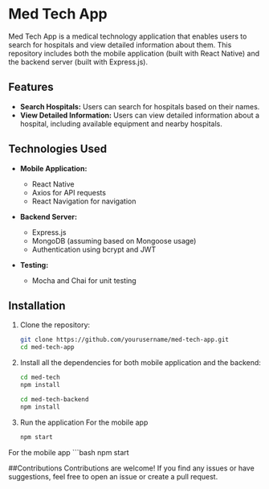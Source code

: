 # Med Tech App

Med Tech App is a medical technology application that enables users to search for hospitals and view detailed information about them. This repository includes both the mobile application (built with React Native) and the backend server (built with Express.js).

## Features

- **Search Hospitals:** Users can search for hospitals based on their names.
- **View Detailed Information:** Users can view detailed information about a hospital, including available equipment and nearby hospitals.

## Technologies Used

- **Mobile Application:**
  - React Native
  - Axios for API requests
  - React Navigation for navigation

- **Backend Server:**
  - Express.js
  - MongoDB (assuming based on Mongoose usage)
  - Authentication using bcrypt and JWT

- **Testing:**
  - Mocha and Chai for unit testing

## Installation

1. Clone the repository:

   ```bash
   git clone https://github.com/yourusername/med-tech-app.git
   cd med-tech-app
   
2. Install all the dependencies for both mobile application and the backend:

   ```bash
   cd med-tech
   npm install

   cd med-tech-backend
   npm install

3. Run the application
  For the mobile app
    ```bash
    npm start

  For the mobile app
    ```bash
    npm start

##Contributions
Contributions are welcome! If you find any issues or have suggestions, feel free to open an issue or create a pull request.


